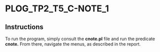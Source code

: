 # PLOG_TP2_T5_C-NOTE_1

## Instructions
To run the program, simply consult the **cnote.pl** file and run the predicate **cnote.** From there, navigate the menus, as described in the report.